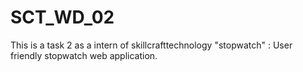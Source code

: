 # SCT_WD_02
This is a task 2 as a intern of skillcrafttechnology "stopwatch" : User friendly stopwatch web application.
